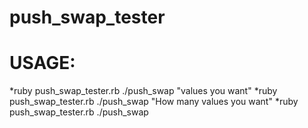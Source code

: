 # push_swap_tester

# USAGE:

*ruby push_swap_tester.rb ./push_swap "values you want"
*ruby push_swap_tester.rb ./push_swap "How many values you want"
*ruby push_swap_tester.rb ./push_swap
